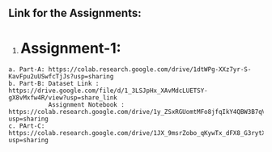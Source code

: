 ## Link for the Assignments:
  1. # Assignment-1:
    a. Part-A: https://colab.research.google.com/drive/1dtWPg-XXz7yr-S-KavFpu2uUSwfcTjJs?usp=sharing
    b. Part-B: Dataset Link : https://drive.google.com/file/d/1_3LSJpHx_XAvMdcLUETSY-gX8vMxfw4R/view?usp=share_link
               Assignment Notebook : https://colab.research.google.com/drive/1y_ZSxRGUomtMFo8jfqIkY4QBW3B7qVsk?usp=sharing
    c. PArt-C: https://colab.research.google.com/drive/1JX_9msrZobo_qKywTx_dFX8_G3rytXbg?usp=sharing
